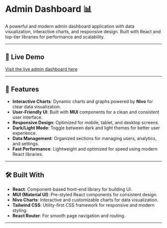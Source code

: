 # Admin Dashboard 📊

A powerful and modern admin dashboard application with data visualization, interactive charts, and responsive design. Built with React and top-tier libraries for performance and scalability.

---

## 🚀 Live Demo

[Visit the live admin dashboard here](<add-your-deployed-link-here>)

---

## 📸 Features

- **Interactive Charts**: Dynamic charts and graphs powered by **Nivo** for clear data visualization.
- **User-Friendly UI**: Built with **MUI** components for a clean and consistent user interface.
- **Responsive Design**: Optimized for mobile, tablet, and desktop screens.
- **Dark/Light Mode**: Toggle between dark and light themes for better user experience.
- **Data Management**: Organized sections for managing users, analytics, and settings.
- **Fast Performance**: Lightweight and optimized for speed using modern React libraries.

---

## 🛠️ Built With

- **React**: Component-based front-end library for building UI.
- **MUI (Material UI)**: Pre-styled React components for consistent design.
- **Nivo Charts**: Interactive and customizable charts for data visualization.
- **Tailwind CSS**: Utility-first CSS framework for responsive and modern styling.
- **React Router**: For smooth page navigation and routing.

---
